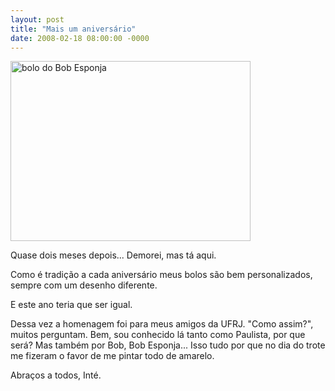 ```yaml
---
layout: post
title: "Mais um aniversário"
date: 2008-02-18 08:00:00 -0000
---
```



<div class="gallery-post-flutua">
<div class="image-container">
            <img src="{{ site.baseurl }}/assets/fotos/2008/Aniversário Pedro 014.jpg" alt="bolo do Bob Esponja" title="foto do bolo do Bob Esponja" width="384px" height="288px" >
        </div>
</div>

Quase dois meses depois... Demorei, mas tá aqui.

Como é tradição a cada aniversário meus bolos são bem personalizados, sempre com um desenho diferente.

E este ano teria que ser igual.

Dessa vez a homenagem foi para meus amigos da UFRJ. "Como assim?", muitos perguntam. Bem, sou conhecido lá tanto como Paulista, por que será? Mas também por Bob, Bob Esponja... Isso tudo por que no dia do trote me fizeram o favor de me pintar todo de amarelo.

Abraços a todos,
Inté.